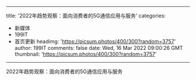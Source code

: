 
---
title: '2022年趋势观察：面向消费者的5G通信应用与服务'
categories: 
 - 新媒体
 - 199IT
 - 首页更新
headimg: 'https://picsum.photos/400/300?random=3757'
author: 199IT
comments: false
date: Wed, 16 Mar 2022 09:00:26 GMT
thumbnail: 'https://picsum.photos/400/300?random=3757'
---

<div>   
2022年趋势观察：面向消费者的5G通信应用与服务  
</div>
            